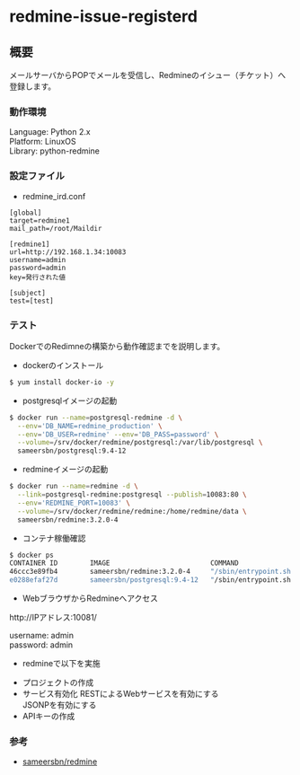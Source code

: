 # redmine-issue-registerd

## 概要

メールサーバからPOPでメールを受信し、Redmineのイシュー（チケット）へ登録します。

### 動作環境

Language: Python 2.x    
Platform: LinuxOS  
Library: python-redmine  

### 設定ファイル

* redmine_ird.conf 

```text
[global]
target=redmine1
mail_path=/root/Maildir

[redmine1]
url=http://192.168.1.34:10083
username=admin
password=admin
key=発行された値

[subject]
test=[test]
```

### テスト

DockerでのRedimneの構築から動作確認までを説明します。

* dockerのインストール  
```bash
$ yum install docker-io -y
```

* postgresqlイメージの起動  
```bash
$ docker run --name=postgresql-redmine -d \
  --env='DB_NAME=redmine_production' \
  --env='DB_USER=redmine' --env='DB_PASS=password' \
  --volume=/srv/docker/redmine/postgresql:/var/lib/postgresql \
  sameersbn/postgresql:9.4-12
```

* redmineイメージの起動  
```bash
$ docker run --name=redmine -d \
  --link=postgresql-redmine:postgresql --publish=10083:80 \
  --env='REDMINE_PORT=10083' \
  --volume=/srv/docker/redmine/redmine:/home/redmine/data \
  sameersbn/redmine:3.2.0-4
```

* コンテナ稼働確認  
```bash
$ docker ps
CONTAINER ID        IMAGE                         COMMAND                CREATED             STATUS              PORTS                            NAMES
46ccc3e89fb4        sameersbn/redmine:3.2.0-4     "/sbin/entrypoint.sh   2 minutes ago       Up 2 minutes        443/tcp, 0.0.0.0:10083->80/tcp   redmine
e0288efaf27d        sameersbn/postgresql:9.4-12   "/sbin/entrypoint.sh   2 minutes ago       Up 2 minutes        5432/tcp                         postgresql-redmine
```

* WebブラウザからRedmineへアクセス

http://IPアドレス:10081/

username: admin  
password: admin  

* redmineで以下を実施
 - プロジェクトの作成
 - サービス有効化
 RESTによるWebサービスを有効にする  
 JSONPを有効にする  
 - APIキーの作成
 
### 参考

* [sameersbn/redmine](https://hub.docker.com/r/sameersbn/redmine/#internal-mysql-server)  
